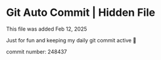# Git Auto Commit | Hidden File

This file was added Feb 12, 2025

Just for fun and keeping my daily git commit active 🤪

commit number: 248437
